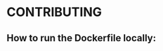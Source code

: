 # CONTRIBUTING

## How to run the Dockerfile locally:

```docker run -dp 5005:5000 -w /app -v "/c/Users/hodam/python_restAPI:/app" flask-smorest-api sh -c "flask run --host 0.0.0.0"

```
